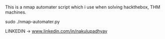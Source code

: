 This is a nmap automater script which i use when solving hackthebox, THM machines.

sudo ./nmap-automater.py <IP>

LINKEDIN -> www.linkedin.com/in/nakulupadhyay
